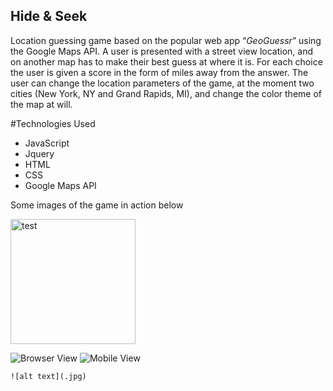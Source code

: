 ## Hide & Seek

Location guessing game based on the popular web app “*GeoGuessr*” using the Google  Maps API. A user is presented with a street view location, 
and on another map has to make their best guess at where it is. For each choice the user is given a score in the form of miles away from the answer. 
The user can change the location parameters of the game, at the moment two cities (New York, NY and Grand Rapids, MI), and change the color theme of 
the map at will. 

#Technologies Used
- JavaScript
- Jquery
- HTML
- CSS
- Google Maps API

Some images of the game in action below

<img src="https://user-images.githubusercontent.com/102931033/168198287-cc878580-4c2c-4132-a6a6-65385e7a3eed.jpg" alt="test" width="200"/>
 
![Browser View](https://user-images.githubusercontent.com/102931033/168198287-cc878580-4c2c-4132-a6a6-65385e7a3eed.jpg)
![Mobile View](https://user-images.githubusercontent.com/102931033/168198317-928ef5e3-6736-4fb8-b37d-fe7e4c5db4fe.jpg)


	![alt text](.jpg)

